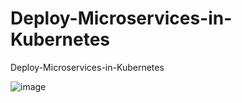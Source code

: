 # Deploy-Microservices-in-Kubernetes
Deploy-Microservices-in-Kubernetes

![image](https://github.com/Ajithkumar10/Deploy-Microservices-in-Kubernetes/assets/8057634/5e6d6678-6635-4a67-97eb-0734832569ac)

